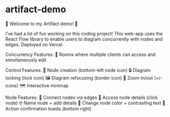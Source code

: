 # artifact-demo

🎉 Welcome to my Artifact demo! 🎉

I've had a lot of fun working on this coding project! This web-app uses the React Flow library to enable users to diagram concurrently with nodes and edges. Deployed on Vercel.

Concurrency Features:
🤝 Rooms where multiple clients can access and simultaneously edit

Control Features:
🌱 Node creation (bottom-left node icon)
🔒 Diagram locking (lock icon)
🖼️ Diagram refocusing (border icon)
🔎 Zoom in/out (+/- icons)
🗺️ Interactive minimap

Node Features:
🔌 Connect nodes via edges
📖 Access node details (click node)
🤓 Name node + add details
🎨 Change node color + contrasting text
🍞 Action confirmation toasts (bottom right)